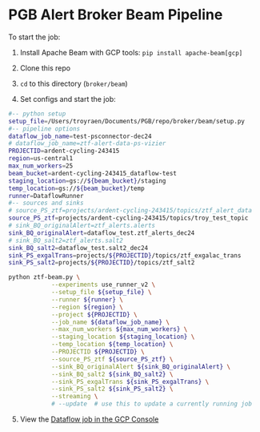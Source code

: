 # PGB Alert Broker Beam Pipeline

To start the job:

1. Install Apache Beam with GCP tools: `pip install apache-beam[gcp]`

2. Clone this repo

3. `cd` to this directory (`broker/beam`)

4. Set configs and start the job:

```bash
#-- python setup
setup_file=/Users/troyraen/Documents/PGB/repo/broker/beam/setup.py
#-- pipeline options
dataflow_job_name=test-psconnector-dec24
# dataflow_job_name=ztf-alert-data-ps-vizier
PROJECTID=ardent-cycling-243415
region=us-central1
max_num_workers=25
beam_bucket=ardent-cycling-243415_dataflow-test
staging_location=gs://${beam_bucket}/staging
temp_location=gs://${beam_bucket}/temp
runner=DataflowRunner
#-- sources and sinks
# source_PS_ztf=projects/ardent-cycling-243415/topics/ztf_alert_data
source_PS_ztf=projects/ardent-cycling-243415/topics/troy_test_topic
# sink_BQ_originalAlert=ztf_alerts.alerts
sink_BQ_originalAlert=dataflow_test.ztf_alerts_dec24
# sink_BQ_salt2=ztf_alerts.salt2
sink_BQ_salt2=dataflow_test.salt2_dec24
sink_PS_exgalTrans=projects/${PROJECTID}/topics/ztf_exgalac_trans
sink_PS_salt2=projects/${PROJECTID}/topics/ztf_salt2

python ztf-beam.py \
            --experiments use_runner_v2 \
            --setup_file ${setup_file} \
            --runner ${runner} \
            --region ${region} \
            --project ${PROJECTID} \
            --job_name ${dataflow_job_name} \
            --max_num_workers ${max_num_workers} \
            --staging_location ${staging_location} \
            --temp_location ${temp_location} \
            --PROJECTID ${PROJECTID} \
            --source_PS_ztf ${source_PS_ztf} \
            --sink_BQ_originalAlert ${sink_BQ_originalAlert} \
            --sink_BQ_salt2 ${sink_BQ_salt2} \
            --sink_PS_exgalTrans ${sink_PS_exgalTrans} \
            --sink_PS_salt2 ${sink_PS_salt2} \
            --streaming \
            # --update  # use this to update a currently running job
```

5. View the [Dataflow job in the GCP Console](https://console.cloud.google.com/dataflow/jobs?project=ardent-cycling-243415)
